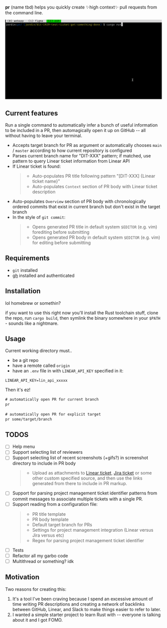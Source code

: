 **pr** (name tbd) helps you quickly create ✨high context✨ pull requests from the command line.

![v0 gif](./v0.gif)

## Current features

Run a single command to automatically infer a bunch of useful information to be included in a PR, then automagically open it up on GitHub -- all without having to leave your terminal.

- Accepts target branch for PR as argument or automatically chooses `main` / `master` according to how current repository is configured
- Parses current branch name for "DIT-XXX" pattern; if matched, use pattern to query Linear ticket information from Linear API
- If Linear ticket is found:
  > - Auto-populates PR title following pattern "[DIT-XXX] {Linear ticket name}"
  > - Auto-populates `Context` section of PR body with Linear ticket description
- Auto-populates `Overview` section of PR body with chronologically ordered commits that exist in current branch but don't exist in the target branch
- In the style of `git commit`:
  > - Opens generated PR title in default system `$EDITOR` (e.g. vim) forediting before submitting
  > - Opens generated PR body in default system `$EDITOR` (e.g. vim) for editing before submitting

## Requirements

- `git` installed
- [gh](https://cli.github.com/) installed and authenticated

## Installation

lol homebrew or somethin?

if you want to use this right now you'll install the Rust toolchain stuff, clone the repo, run `cargo build`, then symlink the binary somewhere in your `$PATH` - sounds like a nightmare.

## Usage

Current working directory must..

- be a git repo
- have a remote called `origin`
- have an `.env` file in with `LINEAR_API_KEY` specified in it:

```
LINEAR_API_KEY=lin_api_xxxxx
```

Then it's ez!

```
# automatically open PR for current branch
pr

# automatically open PR for explicit target
pr some/target/branch
```

## TODOS

- [ ] Help menu
- [ ] Support selecting list of reviewers
- [ ] Support selecting list of recent screenshots (+gifs?) in screenshot directory to include in PR body
  > - Upload as attachments to [Linear ticket](https://developers.linear.app/docs/graphql/attachments), [Jira ticket](https://confluence.atlassian.com/jirakb/how-to-add-an-attachment-to-a-jira-issue-using-rest-api-699957734.html) or some other custom specified source, and then use the links generated from there to include in PR markup.
- [ ] Support for parsing project management ticket identifier patterns from commit messages to associate multiple tickets with a single PR.
- [ ] Support reading from a configuration file:
  > - PR title template
  > - PR body template
  > - Default target branch for PRs
  > - Settings for project management integration (Linear versus Jira versus etc)
  > - Regex for parsing project management ticket identifier
- [ ] Tests
- [ ] Refactor all my garbo code
- [ ] Multithread or something? idk

## Motivation

Two reasons for creating this:

1. It's a tool I've been craving because I spend an excessive amount of time writing PR descriptions and creating a network of backlinks between GitHub, Linear, and Slack to make things easier to refer to later.
2. I wanted a simple starter project to learn Rust with -- everyone is talking about it and I got FOMO.
